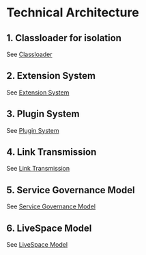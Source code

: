 Technical Architecture
===

## 1. Classloader for isolation

See [Classloader](classloader.md)

## 2. Extension System

See [Extension System](extension.md)

## 3. Plugin System

See [Plugin System](plugin.md)

## 4. Link Transmission

See [Link Transmission](transmission.md)

## 5. Service Governance Model

See [Service Governance Model](governance.md)

## 6. LiveSpace Model

See [LiveSpace Model](livespace.md)
